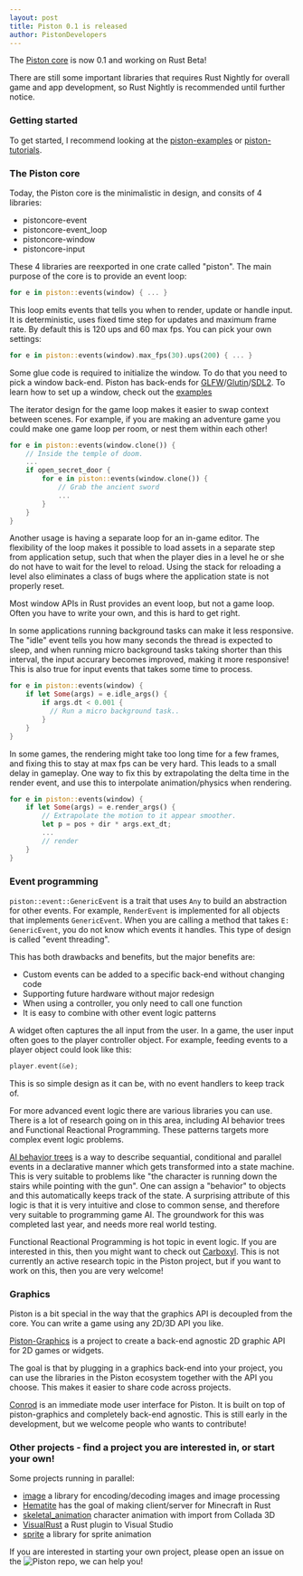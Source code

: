 ```yaml
---
layout: post
title: Piston 0.1 is released
author: PistonDevelopers
---
```


The [Piston core](https://github.com/pistondevelopers/piston) is now 0.1 and working on Rust Beta!

There are still some important libraries that requires Rust Nightly for overall game and app development,
so Rust Nightly is recommended until further notice.

### Getting started

To get started, I recommend looking at the [piston-examples](https://github.com/pistondevelopers/piston-examples) or [piston-tutorials](https://github.com/pistondevelopers/piston-tutorials).

### The Piston core

Today, the Piston core is the minimalistic in design, and consits of 4 libraries:

- pistoncore-event
- pistoncore-event_loop
- pistoncore-window
- pistoncore-input

These 4 libraries are reexported in one crate called "piston".
The main purpose of the core is to provide an event loop:

```Rust
for e in piston::events(window) { ... }
```

This loop emits events that tells you when to render, update or handle input.
It is deterministic, uses fixed time step for updates and maximum frame rate.
By default this is 120 ups and 60 max fps.
You can pick your own settings:

```Rust
for e in piston::events(window).max_fps(30).ups(200) { ... }
```

Some glue code is required to initialize the window.
To do that you need to pick a window back-end.
Piston has back-ends for [GLFW](https://github.com/pistondevelopers/glfw_window)/[Glutin](https://github.com/pistondevelopers/glutin_window)/[SDL2](https://github.com/pistondevelopers/sdl2_window).
To learn how to set up a window, check out the [examples](https://github.com/pistondevelopers/piston-examples)

The iterator design for the game loop makes it easier to swap context between scenes.
For example, if you are making an adventure game you could make one game loop per room, or nest them within each other!

```Rust
for e in piston::events(window.clone()) {
    // Inside the temple of doom.
    ...
    if open_secret_door {
        for e in piston::events(window.clone()) {
            // Grab the ancient sword
            ...
        }
    }
}
```

Another usage is having a separate loop for an in-game editor.
The flexibility of the loop makes it possible to load assets in a separate step
from application setup, such that when the player dies in a level he or she
do not have to wait for the level to reload.
Using the stack for reloading a level also eliminates a class of bugs
where the application state is not properly reset.

Most window APIs in Rust provides an event loop, but not a game loop.
Often you have to write your own, and this is hard to get right.

In some applications running background tasks can make it less responsive.
The "idle" event tells you how many seconds the thread is expected to sleep,
and when running micro background tasks taking shorter than this interval,
the input accurary becomes improved, making it more responsive!
This is also true for input events that takes some time to process.

```Rust
for e in piston::events(window) {
    if let Some(args) = e.idle_args() {
        if args.dt < 0.001 {
          // Run a micro background task..
        }
    }
}
```

In some games, the rendering might take too long time for a few frames,
and fixing this to stay at max fps can be very hard.
This leads to a small delay in gameplay.
One way to fix this by extrapolating the delta time in the render event,
and use this to interpolate animation/physics when rendering.

```Rust
for e in piston::events(window) {
    if let Some(args) = e.render_args() {
        // Extrapolate the motion to it appear smoother.
        let p = pos + dir * args.ext_dt;
        ...
        // render
    }
}
```

### Event programming

`piston::event::GenericEvent` is a trait that uses `Any` to build an abstraction for other events.
For example, `RenderEvent` is implemented for all objects that implements `GenericEvent`.
When you are calling a method that takes `E: GenericEvent`, you do not know which events it handles.
This type of design is called "event threading".

This has both drawbacks and benefits, but the major benefits are:

- Custom events can be added to a specific back-end without changing code
- Supporting future hardware without major redesign
- When using a controller, you only need to call one function
- It is easy to combine with other event logic patterns

A widget often captures the all input from the user.
In a game, the user input often goes to the player controller object.
For example, feeding events to a player object could look like this:

```Rust
player.event(&e);
```

This is so simple design as it can be, with no event handlers to keep track of.

For more advanced event logic there are various libraries you can use.
There is a lot of research going on in this area, including AI behavior trees and Functional Reactional Programming.
These patterns targets more complex event logic problems.

[AI behavior trees](https://github.com/pistondevelopers/ai_behavior) is a way to describe sequantial,
conditional and parallel events in a declarative manner which gets transformed into a state machine.
This is very suitable to problems like "the character is running down the stairs while pointing with the gun".
One can assign a "behavior" to objects and this automatically keeps track of the state.
A surprising attribute of this logic is that it is very intuitive and close to common sense,
and therefore very suitable to programming game AI.
The groundwork for this was completed last year, and needs more real world testing.

Functional Reactional Programming is hot topic in event logic.
If you are interested in this, then you might want to check out [Carboxyl](https://github.com/aepsil0n/carboxyl).
This is not currently an active research topic in the Piston project,
but if you want to work on this, then you are very welcome!

### Graphics

Piston is a bit special in the way that the graphics API is decoupled from the core.
You can write a game using any 2D/3D API you like.

[Piston-Graphics](https://github.com/pistondevelopers/graphics) is a project
to create a back-end agnostic 2D graphic API for 2D games or widgets.

The goal is that by plugging in a graphics back-end into your project,
you can use the libraries in the Piston ecosystem together with the API you choose.
This makes it easier to share code across projects.

[Conrod](https://github.com/pistondevelopers/conrod) is an immediate mode user interface for Piston.
It is built on top of piston-graphics and completely back-end agnostic.
This is still early in the development, but we welcome people who wants to contribute!

### Other projects - find a project you are interested in, or start your own!

Some projects running in parallel:

- [image](https://github.com/pistondevelopers/image) a library for encoding/decoding images and image processing
- [Hematite](https://github.com/pistondevelopers/hematite) has the goal of making client/server for Minecraft in Rust
- [skeletal_animation](https://github.com/pistondevelopers/skeletal_animation) character animation with import from Collada 3D
- [VisualRust](https://github.com/pistondevelopers/visualrust) a Rust plugin to Visual Studio
- [sprite](https://github.com/pistondevelopers/sprite) a library for sprite animation

If you are interested in starting your own project, please open an issue on the ![Piston](https://github.com/pistondevelopers/piston) repo, we can help you!
